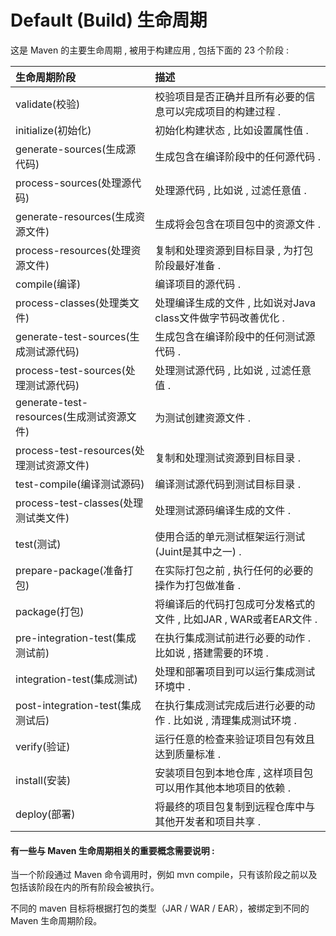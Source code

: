 # Default \(Build\) 生命周期

这是 Maven 的主要生命周期 , 被用于构建应用 , 包括下面的 23 个阶段 :

| 生命周期阶段 | 描述 |
| :--- | :--- |
| validate\(校验\) | 校验项目是否正确并且所有必要的信息可以完成项目的构建过程 . |
| initialize\(初始化\) | 初始化构建状态 , 比如设置属性值 . |
| generate-sources\(生成源代码\) | 生成包含在编译阶段中的任何源代码 . |
| process-sources\(处理源代码\) | 处理源代码 , 比如说 , 过滤任意值 . |
| generate-resources\(生成资源文件\) | 生成将会包含在项目包中的资源文件 . |
| process-resources\(处理资源文件\) | 复制和处理资源到目标目录 , 为打包阶段最好准备 . |
| compile\(编译\) | 编译项目的源代码 . |
| process-classes\(处理类文件\) | 处理编译生成的文件 , 比如说对Java class文件做字节码改善优化 . |
| generate-test-sources\(生成测试源代码\) | 生成包含在编译阶段中的任何测试源代码 . |
| process-test-sources\(处理测试源代码\) | 处理测试源代码 , 比如说 , 过滤任意值 . |
| generate-test-resources\(生成测试资源文件\) | 为测试创建资源文件 . |
| process-test-resources\(处理测试资源文件\) | 复制和处理测试资源到目标目录 . |
| test-compile\(编译测试源码\) | 编译测试源代码到测试目标目录 . |
| process-test-classes\(处理测试类文件\) | 处理测试源码编译生成的文件 . |
| test\(测试\) | 使用合适的单元测试框架运行测试\(Juint是其中之一\) . |
| prepare-package\(准备打包\) | 在实际打包之前 , 执行任何的必要的操作为打包做准备 . |
| package\(打包\) | 将编译后的代码打包成可分发格式的文件 , 比如JAR , WAR或者EAR文件 . |
| pre-integration-test\(集成测试前\) | 在执行集成测试前进行必要的动作 . 比如说 , 搭建需要的环境 . |
| integration-test\(集成测试\) | 处理和部署项目到可以运行集成测试环境中 . |
| post-integration-test\(集成测试后\) | 在执行集成测试完成后进行必要的动作 . 比如说 , 清理集成测试环境 . |
| verify\(验证\) | 运行任意的检查来验证项目包有效且达到质量标准 . |
| install\(安装\) | 安装项目包到本地仓库 , 这样项目包可以用作其他本地项目的依赖 . |
| deploy\(部署\) | 将最终的项目包复制到远程仓库中与其他开发者和项目共享 . |

#### 有一些与 Maven 生命周期相关的重要概念需要说明 : 

当一个阶段通过 Maven 命令调用时，例如 mvn compile，只有该阶段之前以及包括该阶段在内的所有阶段会被执行。

不同的 maven 目标将根据打包的类型（JAR / WAR / EAR），被绑定到不同的 Maven 生命周期阶段。

